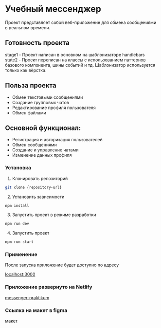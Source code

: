 # Учебный мессенджер

Проект представляет собой веб-приложение для обмена сообщениями в реальном времени.

## Готовность проекта

stage1 - Проект написан в основном на шаблонизаторе handlebars
state2 - Проект переписан на классы с использованием паттернов базового компонента, шины событий и тд. Шаблонизатор используется только как вёрстка.

## Польза проекта

- Обмен текстовыми сообщениями
- Создание групповых чатов
- Редактирование профиля пользователя
- Обмен файлами

## Основной функционал:

- Регистрация и авторизация пользователей
- Обмен сообщениями
- Создание и управление чатами
- Изменение данных профиля

### Установка

1. Клонировать репозиторий

```bash
git clone {repository-url}
```

2. Установить зависимости

```bash
npm install
```

3. Запустить проект в режиме разработки

```bash
npm run dev
```

4. Запустить проект

```bash
npm run start
```

### Применение

После запуска приложение будет доступно по адресу

[localhost:3000](http://localhost:3000)

### Приложение развернуто на Netlify

[messenger-praktikum](https://maksik-messenger-praktikum.netlify.app/)

### Ссылка на макет в figma

[макет](https://www.figma.com/design/jF5fFFzgGOxQeB4CmKWTiE/Chat_external_link?node-id=0-1&p=f&t=PjaqyzEO9dLuzOGc-0)
